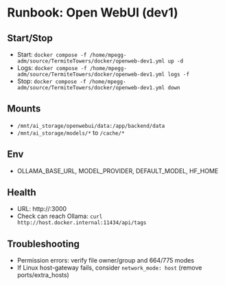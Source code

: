 # Runbook: Open WebUI (dev1)

## Start/Stop
- Start: `docker compose -f /home/mpegg-adm/source/TermiteTowers/docker/openweb-dev1.yml up -d`
- Logs: `docker compose -f /home/mpegg-adm/source/TermiteTowers/docker/openweb-dev1.yml logs -f`
- Stop: `docker compose -f /home/mpegg-adm/source/TermiteTowers/docker/openweb-dev1.yml down`

## Mounts
- `/mnt/ai_storage/openwebui/data:/app/backend/data`
- `/mnt/ai_storage/models/*` to `/cache/*`

## Env
- OLLAMA_BASE_URL, MODEL_PROVIDER, DEFAULT_MODEL, HF_HOME

## Health
- URL: http://<host>:3000
- Check can reach Ollama: `curl http://host.docker.internal:11434/api/tags`

## Troubleshooting
- Permission errors: verify file owner/group and 664/775 modes
- If Linux host-gateway fails, consider `network_mode: host` (remove ports/extra_hosts)
